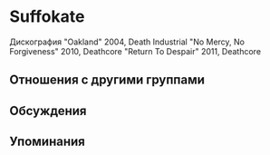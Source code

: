# Suffokate

Дискография
"Oakland" 2004, Death Industrial
"No Mercy, No Forgiveness" 2010, Deathcore
"Return To Despair" 2011, Deathcore

## Отношения с другими группами


## Обсуждения


## Упоминания

